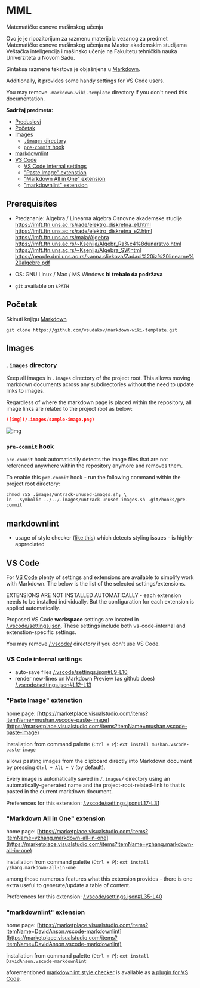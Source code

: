 # MML
Matematičke osnove mašinskog učenja

Ovo je je ripozitorijum za razmenu materijala vezanog za predmet Matematičke osnove mašinskog učenja na Master akademskim studijama Veštačka inteligencija i mašinsko učenje na Fakultetu tehničkih nauka Univerziteta u Novom Sadu.

Sintaksa razmene tekstova je objašnjena u [Markdown](https://en.wikipedia.org/wiki/Markdown).

Additionally, it provides some handy settings for VS Code users.

You may remove `.markdown-wiki-template` directory if you don't need this documentation.

**Sadržaj predmeta:**

- [Preduslovi](#Preduslovi)
- [Početak](#Poćetak)
- [Images](#images)
  - [`.images` directory](#images-directory)
  - [`pre-commit` hook](#pre-commit-hook)
- [markdownlint](#markdownlint)
- [VS Code](#vs-code)
  - [VS Code internal settings](#vs-code-internal-settings)
  - ["Paste Image" extenstion](#paste-image-extenstion)
  - ["Markdown All in One" extension](#markdown-all-in-one-extension)
  - ["markdownlint" extension](#markdownlint-extension)

## Prerequisites

- Predznanje: Algebra / Linearna algebra Osnovne akademske studije
https://imft.ftn.uns.ac.rs/rade/elektro_diskretna_e1.html
https://imft.ftn.uns.ac.rs/rade/elektro_diskretna_e2.html
https://imft.ftn.uns.ac.rs/maja/Algebra
https://imft.ftn.uns.ac.rs/~Ksenija/Algebr_Ra%c4%8dunarstvo.html
https://imft.ftn.uns.ac.rs/~Ksenija/Algebra_SW.html
https://people.dmi.uns.ac.rs/~anna.slivkova/Zadaci%20iz%20linearne%20algebre.pdf


- OS: GNU Linux / Mac / MS Windows **bi trebalo da podržava**
- `git` available on `$PATH`

## Početak

Skinuti knjigu [Markdown](https://en.wikipedia.org/wiki/Markdown)

```shell
git clone https://github.com/vsudakov/markdown-wiki-template.git
```

## Images

### `.images` directory

Keep all images in `.images` directory of the project root. This allows moving markdown documents across any subdirectories without the need to update links to images.

Regardless of where the markdown page is placed within the repository, all image links are related to the project root as below:

```markdown
![img](/.images/sample-image.png)
```

![img](/.images/sample-image.png)

### `pre-commit` hook

`pre-commit` hook automatically detects the image files that are not referenced anywhere within the repository anymore and removes them.

To enable this `pre-commit` hook - run the following command within the project root directory:

```shell
chmod 755 .images/untrack-unused-images.sh; \
ln --symbolic ../../.images/untrack-unused-images.sh .git/hooks/pre-commit
```

## markdownlint

- usage of style checker ([like this](https://github.com/DavidAnson/markdownlint)) which detects styling issues - is highly-appreciated

## VS Code

For [VS Code](https://code.visualstudio.com/) plenty of settings and extensions are available to simplify work with Markdown. The below is the list of the selected settings/extensions.

EXTENSIONS ARE NOT INSTALLED AUTOMATICALLY - each extension needs to be installed individually. But the configuration for each extension is applied automatically.

Proposed VS Code **workspace** settings are located in [/.vscode/settings.json](/.vscode/settings.json). These settings include both vs-code-internal and extenstion-specific settings.

You may remove [/.vscode/](/.vscode/) directory if you don't use VS Code.

### VS Code internal settings

- auto-save files [/.vscode/settings.json#L9-L10](/.vscode/settings.json#L9-L10)
- render new-lines on Markdown Preview (as github does) [/.vscode/settings.json#L12-L13](/.vscode/settings.json#L12-L13)

### "Paste Image" extenstion

home page: [https://marketplace.visualstudio.com/items?itemName=mushan.vscode-paste-image](https://marketplace.visualstudio.com/items?itemName=mushan.vscode-paste-image)

installation from command palette (`Ctrl + P`): `ext install mushan.vscode-paste-image`

allows pasting images from the clipboard directly into Markdown document by pressing `Ctrl + Alt + V` (by default).

Every image is automatically saved in `/.images/` directory using an automatically-generated name and the project-root-related-link to that is pasted in the current markdown document.

Preferences for this extension: [/.vscode/settings.json#L17-L31](/.vscode/settings.json#L17-L31)

### "Markdown All in One" extension

home page: [https://marketplace.visualstudio.com/items?itemName=yzhang.markdown-all-in-one](https://marketplace.visualstudio.com/items?itemName=yzhang.markdown-all-in-one)

installation from command palette (`Ctrl + P`): `ext install yzhang.markdown-all-in-one`

among those numerous features what this extension provides - there is one extra useful to generate/update a table of content.

Preferences for this extension: [/.vscode/settings.json#L35-L40](/.vscode/settings.json#L35-L40)

### "markdownlint" extension

home page: [https://marketplace.visualstudio.com/items?itemName=DavidAnson.vscode-markdownlint](https://marketplace.visualstudio.com/items?itemName=DavidAnson.vscode-markdownlint)

installation from command palette (`Ctrl + P`): `ext install DavidAnson.vscode-markdownlint`

aforementioned [markdownlint style checker](#markdownlint) is available as [a plugin for VS Code](https://marketplace.visualstudio.com/items?itemName=DavidAnson.vscode-markdownlint).

